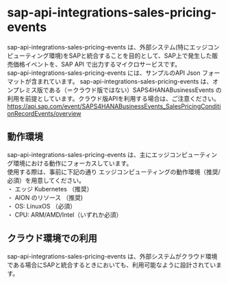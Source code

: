 # sap-api-integrations-sales-pricing-events   
sap-api-integrations-sales-pricing-events は、外部システム(特にエッジコンピューティング環境)をSAPと統合することを目的として、SAP上で発生した販売価格イベントを、SAP API で出力するマイクロサービスです。  
sap-api-integrations-sales-pricing-events には、サンプルのAPI Json フォーマットが含まれています。
sap-api-integrations-sales-pricing-events は、オンプレミス版である（＝クラウド版ではない）SAPS4HANABusinessEvents の利用を前提としています。クラウド版APIを利用する場合は、ご注意ください。  
https://api.sap.com/event/SAPS4HANABusinessEvents_SalesPricingConditionRecordEvents/overview

## 動作環境  
sap-api-integrations-sales-pricing-events は、主にエッジコンピューティング環境における動作にフォーカスしています。  
使用する際は、事前に下記の通り エッジコンピューティングの動作環境（推奨/必須）を用意してください。  
・ エッジ Kubernetes （推奨）  
・ AION のリソース （推奨)  
・ OS: LinuxOS （必須）  
・ CPU: ARM/AMD/Intel（いずれか必須）  

## クラウド環境での利用  
sap-api-integrations-sales-pricing-events は、外部システムがクラウド環境である場合にSAPと統合するときにおいても、利用可能なように設計されています。  
